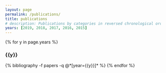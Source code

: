 ```yaml
---
layout: page
permalink: /publications/
title: publications
# description: Publications by categories in reversed chronological order. Generated by jekyll-scholar.
years: [2019, 2018, 2017, 2016, 2015]
---
```


{% for y in page.years %}
  <h3 class="year">{{y}}</h3>
  {% bibliography -f papers -q @*[year={{y}}]* %}
{% endfor %}
